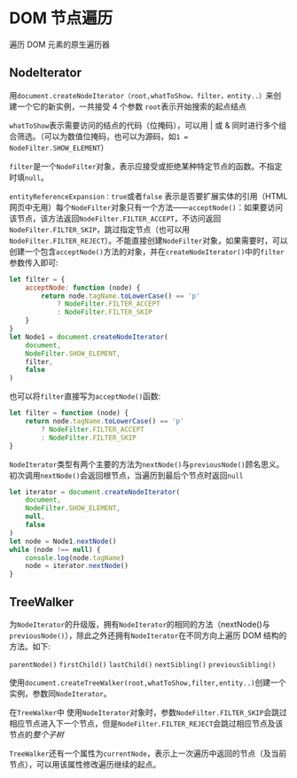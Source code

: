 # DOM 节点遍历

遍历 DOM 元素的原生遍历器

## NodeIterator

用`document.createNodeIterator（root,whatToShow，filter，entity..）`来创建一个它的新实例，一共接受 4 个参数
`root`表示开始搜索的起点结点

`whatToShow`表示需要访问的结点的代码（位掩码），可以用 | 或 & 同时进行多个组合筛选。（可以为数值位掩码，也可以为源码，如`1 = NodeFilter.SHOW_ELEMENT`）

`filter`是一个`NodeFilter`对象，表示应接受或拒绝某种特定节点的函数。不指定时填`null`。

`entityReferenceExpansion：true`或者`false` 表示是否要扩展实体的引用（HTML 网页中无用）每个`NodeFilter`对象只有一个方法——`acceptNode()`：如果要访问该节点，该方法返回`NodeFilter.FILTER_ACCEPT`，不访问返回`NodeFilter.FILTER_SKIP`，跳过指定节点（也可以用`NodeFilter.FILTER_REJECT`）。不能直接创建`NodeFilter`对象，如果需要时，可以创建一个包含`acceptNode()`方法的对象，并在`createNodeIterator()`中的`filter`参数传入即可:

```js
let filter = {
    acceptNode: function (node) {
        return node.tagName.toLowerCase() == 'p'
            ? NodeFilter.FILTER_ACCEPT
            : NodeFilter.FILTER_SKIP
    }
}
let Node1 = document.createNodeIterator(
    document,
    NodeFilter.SHOW_ELEMENT,
    filter,
    false
)
```

也可以将`filter`直接写为`acceptNode()`函数:

```js
let filter = function (node) {
    return node.tagName.toLowerCase() == 'p'
        ? NodeFilter.FILTER_ACCEPT
        : NodeFilter.FILTER_SKIP
}
```

`NodeIterator`类型有两个主要的方法为`nextNode()`与`previousNode()`顾名思义。初次调用`nextNode()`会返回根节点，当遍历到最后个节点时返回`null`

```js
let iterator = document.createNodeIterator(
    document,
    NodeFilter.SHOW_ELEMENT,
    null,
    false
)
let node = Node1.nextNode()
while (node !== null) {
    console.log(node.tagName)
    node = iterator.nextNode()
}
```

## TreeWalker

为`NodeIterator`的升级版，拥有`NodeIterator`的相同的方法（nextNode()与`previousNode()`），除此之外还拥有`NodeIterator`在不同方向上遍历 DOM 结构的方法。如下:

`parentNode()` `firstChild()` `lastChild()` `nextSibling()` `previousSibling()`

使用`document.createTreeWalker(root,whatToShow,filter,entity..)`创建一个实例，参数同`NodeIterator`。

在`TreeWalker`中 使用`NodeIterator`对象时，参数`NodeFilter.FILTER_SKIP`会跳过相应节点进入下一个节点，但是`NodeFilter.FILTER_REJECT`会跳过相应节点及该节点的*整个子树*

`TreeWalker`还有一个属性为`currentNode`，表示上一次遍历中返回的节点（及当前节点），可以用该属性修改遍历继续的起点。

